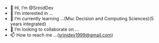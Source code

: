 - 👋 Hi, I’m @SrinidDev
- 👀 I’m interested in ...
- 🌱 I’m currently learning ...(Msc Decision and Computing Sciences)(5 years integrated)
- 💞️ I’m looking to collaborate on ...
- 📫 How to reach me ...(srinidev1999@gmail.com)

<!---
SrinidDev/SrinidDev is a ✨ special ✨ repository because its `README.md` (this file) appears on your GitHub profile.
You can click the Preview link to take a look at your changes.
--->
